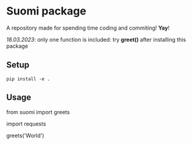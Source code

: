 # Suomi package
A repository made for spending time coding and commiting! **Yay**!

*18.03.2023*: only one function is included: try **greet()** after installing this package

## Setup
```pip install -e .```

## Usage

from suomi import greets

import requests

greets('World')
